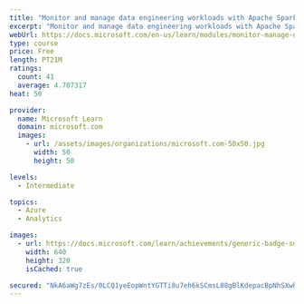 ```yaml
---
title: "Monitor and manage data engineering workloads with Apache Spark in Azure Synapse Analytics"
excerpt: "Monitor and manage data engineering workloads with Apache Spark in Azure Synapse Analytics"
webUrl: https://docs.microsoft.com/en-us/learn/modules/monitor-manage-data-engineering-workloads-apache-spark-azure-synapse-analytics/
type: course
price: Free
length: PT21M
ratings:
  count: 41
  average: 4.707317
heat: 50

provider:
  name: Microsoft Learn
  domain: microsoft.com
  images:
    - url: /assets/images/organizations/microsoft.com-50x50.jpg
      width: 50
      height: 50

levels:
  - Intermediate

topics:
  - Azure
  - Analytics

images:
  - url: https://docs.microsoft.com/learn/achievements/generic-badge-social.png
    width: 640
    height: 320
    isCached: true

secured: "NkA6aWg7zEs/0LCQ1yeEopWntYGTTi8u7eh6kSCmsL88gBlKdepacBpNhSXwhGYlicixEFnQ/C7aghbkWAmQR99Ah+LJPlr316HYyEc40Axyxo2LEK/29Z0aiu3e7tqh1YBXXERklX1CVpWnrup0t4vw0rcys3ad4rxDMGulTaF1gdpiez0ICuaLXrs5NFBwhZiFFTDAgKSOOnyibzl7xKT8Gx9R9YX33pkRyOBvUDtGd0kzYEhZzBNJjOile3RQJrG/a9r7YCHMwx0eZ3kClJKiTPjByKp7T+dCuQXK1waQRCJd1coQkUNJ7AyhcToa5SuJ1VSr0fbfXqnJUYE45HSBDaya46ESUYM4F/hbFOwOTNckR+KQTGgSxB62vuJ2S3DnawhJnYsMxXV7EFhS2waJQ9xIy82zu/gDiS8QgXk=;9PPspGgsdzqoxzJCPvcqPw=="
---
```


